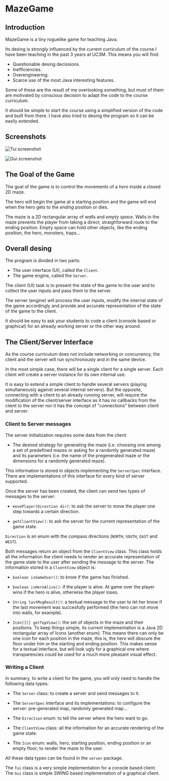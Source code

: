 # MazeGame

## Introduction

MazeGame is a tiny roguelike game for teaching Java.

Its desing is strongly influenced by the current curriculum of the course I
have been teaching in the past 3 years at UC3M. This means you will find:

- Questionable desing decissions.
- Inefficiencies.
- Overengineering.
- Scarce use of the most Java interesting features.

Some of these are the result of me overlooking something, but must of them are
motivated by conscious decision to adapt the code to the course curriculum.

It should be simple to start the course using a simplified version of the code
and built from there. I have also tried to desing the program so it can be easily
extended.

## Screenshots

![Tui screenshot](https://cloud.githubusercontent.com/assets/9169414/10363281/f415d84c-6db3-11e5-8c0a-174439c9840d.PNG)

![Gui screenshot](https://cloud.githubusercontent.com/assets/9169414/10363390/97d37124-6db4-11e5-8c42-9a0f68d3ff02.PNG)

## The Goal of the Game

The goal of the game is to control the movements of a *hero* inside a closed 2D
maze.

The hero will begin the game at a starting position and the game will end
when the hero gets to the *ending* position or dies.

The maze is a 2D rectangular array of *wall*s and *empty space*. Walls in the
maze prevents the player from taking a direct, straighforward route to the
ending position. Empty space can hold other objects, like the ending position,
the hero, monsters, traps...

## Overall desing

The program is divided in two parts:

- The user interface (UI), called the `Client`.
- The game engine, called the `Server`.

The client (UI) task is to present the state of the game to the user and to
collect the user inputs and pass them to the server.

The server (engine) will process the user inputs, modify the internal state of
the game accordingly and provide and accurate representation of the state of
the game to the client. 

It should be easy to ask your students to code a client (console based or
graphical) for an already working server or the other way around.

## The Client/Server Interface

As the course curriculum does not include networking or concurrency, the
client and the server will run synchronously and in the same device.

In the most simple case, there will be a single client for a single server.
Each client will create a server instance for its own internal use.

It is easy to extend a simple client to handle several servers (playing
simultaneously against several internal servers). But the opposite, connecting
with a client to an already running server, will require the modification of
the client/server interface as it has no callbacks from the client to the
server nor it has the concept of "connections" between client and server.

### Client to Server messages

The server initialization requires some data from the client:

- The desired strategy for generating the maze (i.e. choosing one among a set
  of predefined mazes or asking for a randomly generated maze) and its
  parameters (i.e.  the name of the pregenerated maze or the dimensions for a
  randomly generated maze).

This information is stored in objects implementing the `ServerSpec` interface.
There are implementations of this interface for every kind of server supported.

Once the server has been created, the client can send two types of messages to
the server:

- `movePlayer(Direction dir)`: to ask the server to move the player one step
  towards a certain direction.

- `getClientView()`: to ask the server for the current representation of the
  game state.

`Direction` is an enum with the compass directions (`NORTH`, `SOUTH`, `EAST` and
`WEST`).

Both messages return an object from the `ClientView` class. This class holds
all the information the client needs to render an accurate representation of
the game state to the user after sending the message to the server. The
information stored in a `ClientView` object is:

- `boolean isGameOver()`: to know if the game has finished.

- `boolean isHeroAlive()`: if the player is alive. At game over the
  player wins if the hero is alive, otherwise the player loses.

- `String lastMsgResult()`: a textual message to the user to let her know
  if the last movement was succesfully performed (the hero can not move into
  walls, for example).

- `Icon[][] getTopView()`: the set of objects in the maze and their
  positions. To keep things simple, its current implementation is a Java 2D
  rectangular array of Icons (another enum). This means there can only be one icon
  for each position in the maze, this is, the hero will obscure the floor under
  him or the starting and ending position. This makes sense for a textual
  interface, but will look ugly for a graphical one where transparencies could
  be used for a much more pleasant visual effect.

### Writing a Client

In summary, to write a client for the game, you will only need to handle the
following data types:

- The `Server` class: to create a server and send messages to it.

- The `ServerSpec` interface and its implementations: to configure the server:
  pre-generated map, randomly generated map...

- The `Direction` enum: to tell the server where the hero want to go.

- The `ClientView` class: all the information for an accurate rendering of the
  game state.

- The `Icon` enum: walls, hero, starting position, ending position or an empty
  floor; to render the maze to the user.

All these data types can be found in the `server` package.

The `Tui` class is a very simple implementation for a console based client. The
`Gui` class is simple SWING based implementation of a graphical client.

